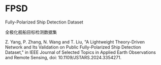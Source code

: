 # FPSD
 Fully-Polarized Ship Detection Dataset



全极化舰船目标检测数据集






Z. Yang, P. Zhang, N. Wang and T. Liu, "A Lightweight Theory-Driven Network and Its Validation on Public Fully-Polarized Ship Detection Dataset," in IEEE Journal of Selected Topics in Applied Earth Observations and Remote Sensing, doi: 10.1109/JSTARS.2024.3354271.
